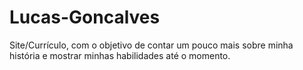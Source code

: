 # Lucas-Goncalves
Site/Currículo, com o objetivo de contar um pouco mais sobre minha história e mostrar minhas habilidades até o momento.
